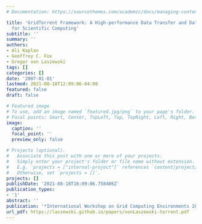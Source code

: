 ```yaml
---
# Documentation: https://sourcethemes.com/academic/docs/managing-content/

title: 'GridTorrent Framework: A High-performance Data Transfer and Data Sharing Framework
  for Scientific Computing'
subtitle: ''
summary: ''
authors:
- Ali Kaplan
- Geoffrey C. Fox
- Gregor von Laszewski
tags: []
categories: []
date: '2007-01-01'
lastmod: 2021-08-18T12:09:06-04:00
featured: false
draft: false

# Featured image
# To use, add an image named `featured.jpg/png` to your page's folder.
# Focal points: Smart, Center, TopLeft, Top, TopRight, Left, Right, BottomLeft, Bottom, BottomRight.
image:
  caption: ''
  focal_point: ''
  preview_only: false

# Projects (optional).
#   Associate this post with one or more of your projects.
#   Simply enter your project's folder or file name without extension.
#   E.g. `projects = ["internal-project"]` references `content/project/deep-learning/index.md`.
#   Otherwise, set `projects = []`.
projects: []
publishDate: '2021-08-18T16:09:06.758406Z'
publication_types:
- '1'
abstract: ''
publication: '*International Workshop on Grid Computing Environments 2007 (GCE07)*'
url_pdf: https://laszewski.github.io/papers/vonLaszewski-torrent.pdf
---
```

